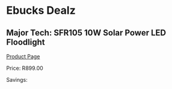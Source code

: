 
# Ebucks Dealz
## Major Tech: SFR105 10W Solar Power LED Floodlight
[Product Page](https://www.ebucks.com/web/shop/productSelected.do?prodId=994907173&catId=370101825)

Price: R899.00

Savings: 


	